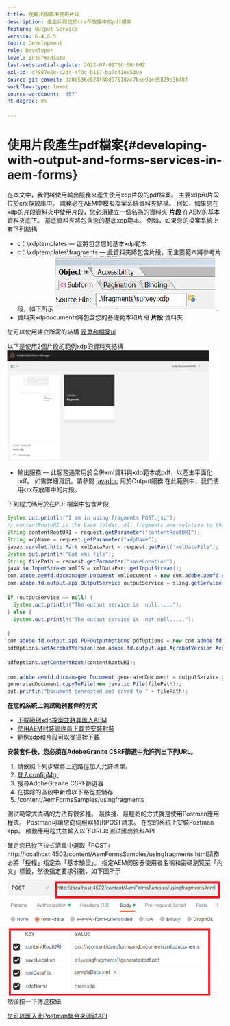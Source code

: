 ```yaml
---
title: 在輸出服務中使用片段
description: 產生片段位於crx存放庫中的pdf檔案
feature: Output Service
version: 6.4,6.5
topic: Development
role: Developer
level: Intermediate
last-substantial-update: 2022-07-09T00:00:00Z
exl-id: d7887e2e-c2d4-4f0c-b117-ba7c41ea539a
source-git-commit: da0b536e824f68d97618ac7bce9aec5829c3b48f
workflow-type: tm+mt
source-wordcount: '457'
ht-degree: 0%

---
```


# 使用片段產生pdf檔案{#developing-with-output-and-forms-services-in-aem-forms}


在本文中，我們將使用輸出服務來產生使用xdp片段的pdf檔案。 主要xdp和片段位於crx存放庫中。 請務必在AEM中模擬檔案系統資料夾結構。 例如，如果您在xdp的片段資料夾中使用片段，您必須建立一個名為的資料夾 **片段** 在AEM的基本資料夾底下。 基底資料夾將包含您的基底xdp範本。 例如，如果您的檔案系統上有下列結構
* c：\xdptemplates — 這將包含您的基本xdp範本
* c：\xdptemplates\fragments — 此資料夾將包含片段，而主要範本將參考片段，如下所示
   ![fragment-xdp](assets/survey-fragment.png).
* 資料夾xdpdocuments將包含您的基礎範本和片段 **片段** 資料夾

您可以使用建立所需的結構 [表單和檔案ui](http://localhost:4502/aem/forms.html/content/dam/formsanddocuments)

以下是使用2個片段的範例xdp的資料夾結構
![forms&amp;document](assets/fragment-folder-structure-ui.png)


* 輸出服務 — 此服務通常用於合併xml資料與xdp範本或pdf，以產生平面化pdf。 如需詳細資訊，請參閱 [javadoc](https://helpx.adobe.com/experience-manager/6-5/forms/javadocs/index.html?com/adobe/fd/output/api/OutputService.html) 用於Output服務 在此範例中，我們使用crx存放庫中的片段。


下列程式碼用於在PDF檔案中包含片段

```java
System.out.println("I am in using fragments POST.jsp");
// contentRootURI is the base folder. All fragments are relative to this folder
String contentRootURI = request.getParameter("contentRootURI");
String xdpName = request.getParameter("xdpName");
javax.servlet.http.Part xmlDataPart = request.getPart("xmlDataFile");
System.out.println("Got xml file");
String filePath = request.getParameter("saveLocation");
java.io.InputStream xmlIS = xmlDataPart.getInputStream();
com.adobe.aemfd.docmanager.Document xmlDocument = new com.adobe.aemfd.docmanager.Document(xmlIS);
com.adobe.fd.output.api.OutputService outputService = sling.getService(com.adobe.fd.output.api.OutputService.class);

if (outputService == null) {
  System.out.println("The output service is  null.....");
} else {
  System.out.println("The output service is  not null.....");

}
com.adobe.fd.output.api.PDFOutputOptions pdfOptions = new com.adobe.fd.output.api.PDFOutputOptions();
pdfOptions.setAcrobatVersion(com.adobe.fd.output.api.AcrobatVersion.Acrobat_11);

pdfOptions.setContentRoot(contentRootURI);

com.adobe.aemfd.docmanager.Document generatedDocument = outputService.generatePDFOutput(xdpName, xmlDocument, pdfOptions);
generatedDocument.copyToFile(new java.io.File(filePath));
out.println("Document genreated and saved to " + filePath);
```

**在您的系統上測試範例套件的方式**

* [下載範例xdp檔案並將其匯入AEM](assets/xdp-templates-fragments.zip)
* [使用AEM封裝管理員下載並安裝封裝](assets/using-fragments-assets.zip)
* [範例xdp和片段可以從這裡下載](assets/xdptemplates.zip)

**安裝套件後，您必須在AdobeGranite CSRF篩選中允許列出下列URL。**

1. 請依照下列步驟將上述路徑加入允許清單。
1. [登入configMgr](http://localhost:4502/system/console/configMgr)
1. 搜尋AdobeGranite CSRF篩選器
1. 在排除的區段中新增以下路徑並儲存
1. /content/AemFormsSamples/usingfragments

測試範常式式碼的方法有很多種。 最快捷、最輕鬆的方式就是使用Postman應用程式。 Postman可讓您向伺服器發出POST請求。 在您的系統上安裝Postman app。
啟動應用程式並輸入以下URL以測試匯出資料API

確定您已從下拉式清單中選取「POST」 http://localhost:4502/content/AemFormsSamples/usingfragments.html請務必將「授權」指定為「基本驗證」。 指定AEM伺服器使用者名稱和密碼瀏覽至「內文」標籤，然後指定要求引數，如下圖所示
![匯出](assets/using-fragment-postman.png)
然後按一下傳送按鈕

[您可以匯入此Postman集合來測試API](assets/usingfragments.postman_collection.json)
